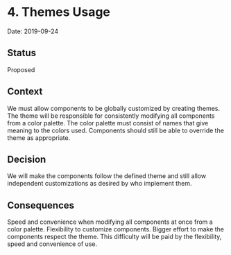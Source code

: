 # 4. Themes Usage

Date: 2019-09-24

## Status

Proposed

## Context

We must allow components to be globally customized by creating themes.
The theme will be responsible for consistently modifying all components from a color palette.
The color palette must consist of names that give meaning to the colors used.
Components should still be able to override the theme as appropriate.

## Decision

We will make the components follow the defined theme and still allow independent customizations as desired by who implement them.

## Consequences

Speed and convenience when modifying all components at once from a color palette.
Flexibility to customize components.
Bigger effort to make the components respect the theme. This difficulty will be paid by the flexibility, speed and convenience of use.
